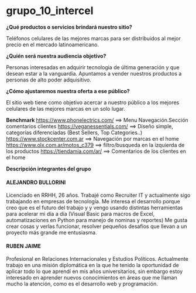 # grupo_10_intercel

<strong> ¿Qué productos o servicios brindará nuestro sitio? </strong>
<p> Teléfonos celulares de las mejores marcas para ser distribuidos al mejor precio en el mercado latinoamericano.</p> 

<strong>¿Quién será nuestra audiencia objetivo?</strong> 
<p> Personas interesadas en adquirir tecnologia de última generación y que desean estar a la vanguardia. Apuntamos a vender nuestros productos a personas de alto poder adquisitivo.</p> 

<strong>¿Cómo ajustaremos nuestra oferta a ese público?</strong>
<p>El sitio web tiene como objetivo acercar a nuestro público a los mejores celulares de las mejores marcas en un solo lugar.</p>

<strong>Benchmark </strong>
https://www.phonelectrics.com/      ==> Menu Navegación.Sección comentarios clientes
https://veganessentials.com/        ==> Diseño simple, categorías diferenciadas (Best Sellers, Top Categories..)
https://www.stockcenter.com.ar      ==> Navegación por marcas en el home
https://www.olx.com.ar/motos_c379   ==> filtro/busqueda en la izquierda de los productos
https://tiendamia.com/ar/           ==> Comentarios de los clientes en el home

<strong>Descripción integrantes del grupo </strong>
<h4><strong>ALEJANDRO BULLORINI </strong></h4>
<p>Licenciado en RRHH, 26 años. Trabajé como Recruiter IT y actualmente sigo trabajando en empresas de tecnología. 
Me interesa el desarrollo porque creo que es el futuro del trabajo y y vengo usando distintas herramientas para acelerar mi día a día (Visual Basic para macros de Excel, automatizaciones en Python para manejo de nominas y reportes)
Me gusta crear cosas y verlas funcionar, resolver pequeños desafíos que llevan a un proyecto más grande me entusiasma.</p>

<h4><strong>RUBEN JAIME</strong></h4>
<p>Profesional en Relaciones Internacionales y Estudios Políticos. Actualmente trabajo en una misión diplomática en la que he tenido la oportunidad de aplicar todo lo que aprendí en mis años universitarios, sin embargo estoy interesado en aprender nuevos conocimientos en áreas que me llaman mucho la atención, como es el desarrollo web y programación.</p>

